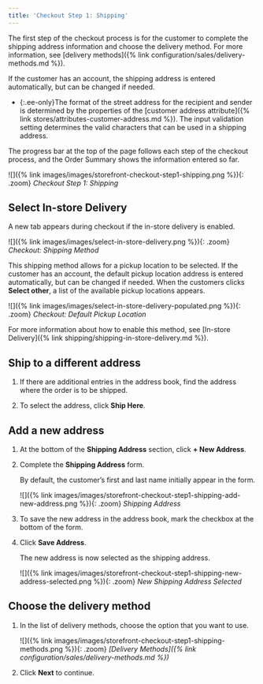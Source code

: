 ```yaml
---
title: 'Checkout Step 1: Shipping'
---
```


The first step of the checkout process is for the customer to complete the shipping address information and choose the delivery method. For more information, see [delivery methods]({% link configuration/sales/delivery-methods.md %}).

If the customer has an account, the shipping address is entered automatically, but can be changed if needed.

- {:.ee-only}The format of the street address for the recipient and sender is determined by the properties of the [customer address attribute]({% link stores/attributes-customer-address.md %}). The input validation setting determines the valid characters that can be used in a shipping address.

The progress bar at the top of the page follows each step of the checkout process, and the Order Summary shows the information entered so far.

![]({% link images/images/storefront-checkout-step1-shipping.png %}){: .zoom}
_Checkout Step 1: Shipping_

## Select In-store Delivery

A new tab appears during checkout if the in-store delivery is enabled.

![]({% link images/images/select-in-store-delivery.png %}){: .zoom}
_Checkout: Shipping Method_

This shipping method allows for a pickup location to be selected. If the customer has an account, the default pickup location address is entered automatically, but can be changed if needed. When the customers clicks **Select other**, a list of the available pickup locations appears.

![]({% link images/images/select-in-store-delivery-populated.png %}){: .zoom}
_Checkout: Default Pickup Location_

For more information about how to enable this method, see [In-store Delivery]({% link shipping/shipping-in-store-delivery.md %}).

## Ship to a different address

1. If there are additional entries in the address book, find the address where the order is to be shipped.

1. To select the address, click **Ship Here**.

## Add a new address

1. At the bottom of the **Shipping Address** section, click **+ New Address**.

1. Complete the **Shipping Address** form.

    By default, the customer’s first and last name initially appear in the form.

    ![]({% link images/images/storefront-checkout-step1-shipping-add-new-address.png %}){: .zoom}
    _Shipping Address_

1. To save the new address in the address book, mark the checkbox at the bottom of the form.

1. Click **Save Address**.

    The new address is now selected as the shipping address.

    ![]({% link images/images/storefront-checkout-step1-shipping-new-address-selected.png %}){: .zoom}
    _New Shipping Address Selected_

## Choose the delivery method

1. In the list of delivery methods, choose the option that you want to use.

    ![]({% link images/images/storefront-checkout-step1-shipping-methods.png %}){: .zoom}
    _[Delivery Methods]({% link configuration/sales/delivery-methods.md %})_

1. Click **Next** to continue.
